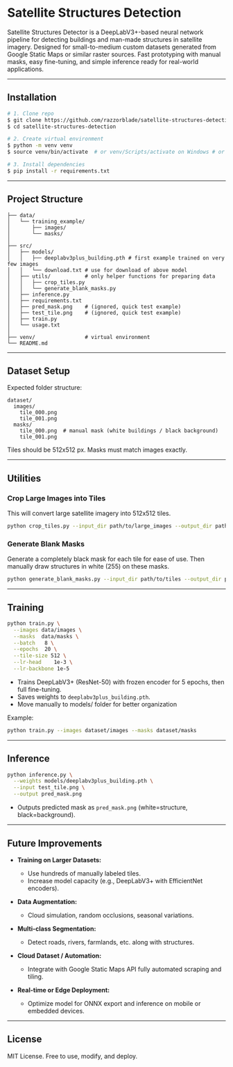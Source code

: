 # Satellite Structures Detection

Satellite Structures Detector is a DeepLabV3+-based neural network pipeline for detecting buildings and man-made structures in satellite imagery. Designed for small-to-medium custom datasets generated from Google Static Maps or similar raster sources. Fast prototyping with manual masks, easy fine-tuning, and simple inference ready for real-world applications.

---

## Installation

```bash
# 1. Clone repo
$ git clone https://github.com/razzorblade/satellite-structures-detection.git
$ cd satellite-structures-detection

# 2. Create virtual environment
$ python -m venv venv
$ source venv/bin/activate  # or venv/Scripts/activate on Windows # or call venv/Scripts/activate.bat in Anaconda

# 3. Install dependencies
$ pip install -r requirements.txt
```

---

## Project Structure

```
├── data/
│   └── training_example/
│       ├── images/
│       └── masks/
│
├── src/
│   ├── models/
│   │   ├── deeplabv3plus_building.pth # first example trained on very few images
│   │   └── download.txt # use for download of above model
│   ├── utils/           # only helper functions for preparing data
│   │   ├── crop_tiles.py				
│   │   └── generate_blank_masks.py
│   ├── inference.py
│   ├── requirements.txt
│   ├── pred_mask.png    # (ignored, quick test example)
│   ├── test_tile.png    # (ignored, quick test example)
│   ├── train.py
│   └── usage.txt
│
├── venv/                # virtual environment
└── README.md
```

---

## Dataset Setup

Expected folder structure:

```
dataset/
  images/
    tile_000.png
    tile_001.png
  masks/
    tile_000.png  # manual mask (white buildings / black background)
    tile_001.png
```

Tiles should be 512x512 px. Masks must match images exactly.


---

## Utilities

### Crop Large Images into Tiles
This will convert large satellite imagery into 512x512 tiles.

```bash
python crop_tiles.py --input_dir path/to/large_images --output_dir path/to/tiles
```

### Generate Blank Masks
Generate a completely black mask for each tile for ease of use. Then manually draw structures in white (255) on these masks.
```bash
python generate_blank_masks.py --input_dir path/to/tiles --output_dir path/to/masks
```

---

## Training

```bash
python train.py \
  --images data/images \
  --masks  data/masks \
  --batch   8 \
  --epochs  20 \
  --tile-size 512 \
  --lr-head    1e-3 \
  --lr-backbone 1e-5
```

- Trains DeepLabV3+ (ResNet-50) with frozen encoder for 5 epochs, then full fine-tuning.
- Saves weights to `deeplabv3plus_building.pth`.
- Move manually to models/ folder for better organization

Example:

```bash
python train.py --images dataset/images --masks dataset/masks
```
---

## Inference

```bash
python inference.py \
  --weights models/deeplabv3plus_building.pth \
  --input test_tile.png \
  --output pred_mask.png
```

- Outputs predicted mask as `pred_mask.png` (white=structure, black=background).

---

## Future Improvements

- **Training on Larger Datasets:**
  - Use hundreds of manually labeled tiles.
  - Increase model capacity (e.g., DeepLabV3+ with EfficientNet encoders).

- **Data Augmentation:**
  - Cloud simulation, random occlusions, seasonal variations.

- **Multi-class Segmentation:**
  - Detect roads, rivers, farmlands, etc. along with structures.

- **Cloud Dataset / Automation:**
  - Integrate with Google Static Maps API fully automated scraping and tiling.

- **Real-time or Edge Deployment:**
  - Optimize model for ONNX export and inference on mobile or embedded devices.

---

## License

MIT License. Free to use, modify, and deploy.

